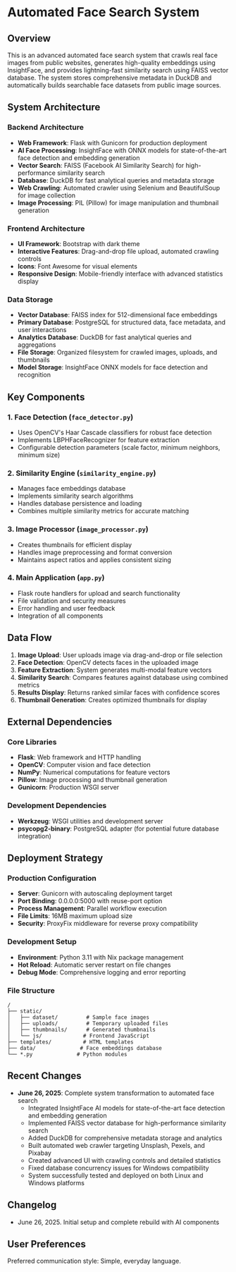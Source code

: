 # Automated Face Search System

## Overview

This is an advanced automated face search system that crawls real face images from public websites, generates high-quality embeddings using InsightFace, and provides lightning-fast similarity search using FAISS vector database. The system stores comprehensive metadata in DuckDB and automatically builds searchable face datasets from public image sources.

## System Architecture

### Backend Architecture
- **Web Framework**: Flask with Gunicorn for production deployment
- **AI Face Processing**: InsightFace with ONNX models for state-of-the-art face detection and embedding generation
- **Vector Search**: FAISS (Facebook AI Similarity Search) for high-performance similarity search
- **Database**: DuckDB for fast analytical queries and metadata storage
- **Web Crawling**: Automated crawler using Selenium and BeautifulSoup for image collection
- **Image Processing**: PIL (Pillow) for image manipulation and thumbnail generation

### Frontend Architecture
- **UI Framework**: Bootstrap with dark theme
- **Interactive Features**: Drag-and-drop file upload, automated crawling controls
- **Icons**: Font Awesome for visual elements
- **Responsive Design**: Mobile-friendly interface with advanced statistics display

### Data Storage
- **Vector Database**: FAISS index for 512-dimensional face embeddings
- **Primary Database**: PostgreSQL for structured data, face metadata, and user interactions
- **Analytics Database**: DuckDB for fast analytical queries and aggregations
- **File Storage**: Organized filesystem for crawled images, uploads, and thumbnails
- **Model Storage**: InsightFace ONNX models for face detection and recognition

## Key Components

### 1. Face Detection (`face_detector.py`)
- Uses OpenCV's Haar Cascade classifiers for robust face detection
- Implements LBPHFaceRecognizer for feature extraction
- Configurable detection parameters (scale factor, minimum neighbors, minimum size)

### 2. Similarity Engine (`similarity_engine.py`)
- Manages face embeddings database
- Implements similarity search algorithms
- Handles database persistence and loading
- Combines multiple similarity metrics for accurate matching

### 3. Image Processor (`image_processor.py`)
- Creates thumbnails for efficient display
- Handles image preprocessing and format conversion
- Maintains aspect ratios and applies consistent sizing

### 4. Main Application (`app.py`)
- Flask route handlers for upload and search functionality
- File validation and security measures
- Error handling and user feedback
- Integration of all components

## Data Flow

1. **Image Upload**: User uploads image via drag-and-drop or file selection
2. **Face Detection**: OpenCV detects faces in the uploaded image
3. **Feature Extraction**: System generates multi-modal feature vectors
4. **Similarity Search**: Compares features against database using combined metrics
5. **Results Display**: Returns ranked similar faces with confidence scores
6. **Thumbnail Generation**: Creates optimized thumbnails for display

## External Dependencies

### Core Libraries
- **Flask**: Web framework and HTTP handling
- **OpenCV**: Computer vision and face detection
- **NumPy**: Numerical computations for feature vectors
- **Pillow**: Image processing and thumbnail generation
- **Gunicorn**: Production WSGI server

### Development Dependencies
- **Werkzeug**: WSGI utilities and development server
- **psycopg2-binary**: PostgreSQL adapter (for potential future database integration)

## Deployment Strategy

### Production Configuration
- **Server**: Gunicorn with autoscaling deployment target
- **Port Binding**: 0.0.0.0:5000 with reuse-port option
- **Process Management**: Parallel workflow execution
- **File Limits**: 16MB maximum upload size
- **Security**: ProxyFix middleware for reverse proxy compatibility

### Development Setup
- **Environment**: Python 3.11 with Nix package management
- **Hot Reload**: Automatic server restart on file changes
- **Debug Mode**: Comprehensive logging and error reporting

### File Structure
```
/
├── static/
│   ├── dataset/         # Sample face images
│   ├── uploads/         # Temporary uploaded files
│   ├── thumbnails/      # Generated thumbnails
│   └── js/             # Frontend JavaScript
├── templates/          # HTML templates
├── data/              # Face embeddings database
└── *.py              # Python modules
```

## Recent Changes

- **June 26, 2025**: Complete system transformation to automated face search
  - Integrated InsightFace AI models for state-of-the-art face detection and embedding generation
  - Implemented FAISS vector database for high-performance similarity search
  - Added DuckDB for comprehensive metadata storage and analytics
  - Built automated web crawler targeting Unsplash, Pexels, and Pixabay
  - Created advanced UI with crawling controls and detailed statistics
  - Fixed database concurrency issues for Windows compatibility
  - System successfully tested and deployed on both Linux and Windows platforms

## Changelog

- June 26, 2025. Initial setup and complete rebuild with AI components

## User Preferences

Preferred communication style: Simple, everyday language.